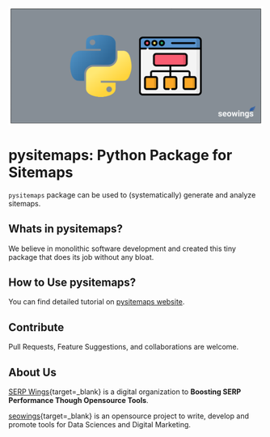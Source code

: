 ![pysitemaps feature image](img/feature-image.png)

# pysitemaps: Python Package for Sitemaps

``pysitemaps`` package can be used to (systematically) generate and analyze sitemaps.

## Whats in pysitemaps?

We believe in monolithic software development and created this tiny package that does its job without any bloat. 

## How to Use pysitemaps?

You can find detailed tutorial on [pysitemaps website](https://pysitemaps.pages.dev).

## Contribute

Pull Requests, Feature Suggestions, and collaborations are welcome.

## About Us

[SERP Wings](https://www.serpwings.com){target=_blank} is a digital organization to **Boosting SERP Performance Though Opensource Tools**.

[seowings](https://www.seowings.org){target=_blank} is an opensource project to write, develop and promote tools for Data Sciences and Digital Marketing.